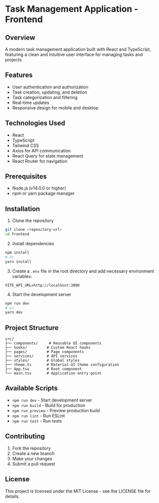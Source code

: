 # Task Management Application - Frontend

## Overview
A modern task management application built with React and TypeScript, featuring a clean and intuitive user interface for managing tasks and projects.

## Features
- User authentication and authorization
- Task creation, updating, and deletion
- Task categorization and filtering
- Real-time updates
- Responsive design for mobile and desktop

## Technologies Used
- React
- TypeScript
- Tailwind CSS
- Axios for API communication
- React Query for state management
- React Router for navigation

## Prerequisites
- Node.js (v14.0.0 or higher)
- npm or yarn package manager

## Installation
1. Clone the repository
```bash
git clone <repository-url>
cd frontend
```

2. Install dependencies
```bash
npm install
# or
yarn install
```

3. Create a `.env` file in the root directory and add necessary environment variables:
```env
VITE_API_URL=http://localhost:3000
```

4. Start the development server
```bash
npm run dev
# or
yarn dev
```

## Project Structure

```
src/
├── components/     # Reusable UI components
├── hooks/         # Custom React hooks
├── pages/         # Page components
├── services/      # API services
├── styles/        # Global styles
├── theme.ts       # Material-UI theme configuration
├── App.tsx        # Root component
└── main.tsx       # Application entry point
```

## Available Scripts

- `npm run dev` - Start development server
- `npm run build` - Build for production
- `npm run preview` - Preview production build
- `npm run lint` - Run ESLint
- `npm run test` - Run tests

## Contributing

1. Fork the repository
2. Create a new branch
3. Make your changes
4. Submit a pull request

## License

This project is licensed under the MIT License - see the LICENSE file for details. 